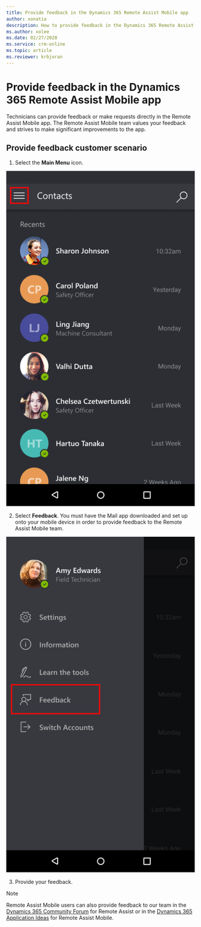 ```yaml
---
title: Provide feedback in the Dynamics 365 Remote Assist Mobile app
author: xonatia
description: How to provide feedback in the Dynamics 365 Remote Assist Mobile app
ms.author: xolee
ms.date: 02/27/2020
ms.service: crm-online
ms.topic: article
ms.reviewer: krbjoran
---
```

# Provide feedback in the Dynamics 365 Remote Assist Mobile app

Technicians can provide feedback or make requests directly in the Remote Assist Mobile app. The Remote Assist Mobile team values your feedback and strives to make significant improvements to the app.

## Provide feedback customer scenario
1.	Select the **Main Menu** icon.

![Screenshot of Remote Assist Mobile, showing the Main Menu icon highlighted.](./media/mainmenu.png "Main Menu")

2.	Select **Feedback**. You must have the Mail app downloaded and set up onto your mobile device in order to provide feedback to the Remote Assist Mobile team.

![Screenshot of Remote Assist Mobile, showing the Feedback option in the menu.](./media/feedback.png "Feedback")


3.	Provide your feedback.

>[!Note]
> Remote Assist Mobile users can also provide feedback to our team in the [Dynamics 365 Community Forum](https://community.dynamics.com/365/remoteassist) for Remote Assist or in the [Dynamics 365 Application Ideas](https://experience.dynamics.com/ideas/categories/list/?category=81a97e52-9c54-e911-a963-000d3a4f33c1&forum=4323c621-52bc-e811-a975-000d3a1bec70) for Remote Assist Mobile.
